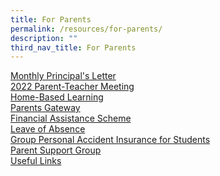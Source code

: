 ```yaml
---
title: For Parents
permalink: /resources/for-parents/
description: ""
third_nav_title: For Parents
---
```

[Monthly Principal's Letter](/resources/for-parents/monthly-principals-letter) <br>
[2022 Parent-Teacher Meeting](/resources/for-parents/2022-parent-teacher-meeting-ptm) <br>
[Home-Based Learning](https://sites.google.com/moe.edu.sg/smsshblparentresource) <br>
[Parents Gateway](/resources/for-parents/parents-gateway-pg) <br>
[Financial Assistance Scheme](/admission/financial-matters/financial-assistance-scheme) <br>
[Leave of Absence](/resources/for-parents/leave-of-absence) <br>
[Group Personal Accident Insurance for Students](/resources/for-parents/group-personal-accident-insurance-for-students) <br>
[Parent Support Group](/resources/for-parents/st-margarets-parent-support-group-psg) <br>
[Useful Links](/resources/for-parents/useful-links)